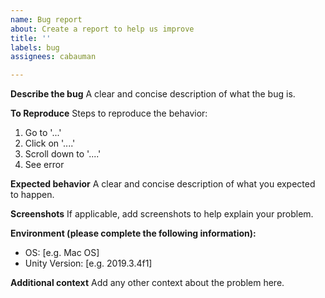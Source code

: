 ```yaml
---
name: Bug report
about: Create a report to help us improve
title: ''
labels: bug
assignees: cabauman

---
```


**Describe the bug**
A clear and concise description of what the bug is.

**To Reproduce**
Steps to reproduce the behavior:
1. Go to '...'
2. Click on '....'
3. Scroll down to '....'
4. See error

**Expected behavior**
A clear and concise description of what you expected to happen.

**Screenshots**
If applicable, add screenshots to help explain your problem.

**Environment (please complete the following information):**
 - OS: [e.g. Mac OS]
 - Unity Version: [e.g. 2019.3.4f1]

**Additional context**
Add any other context about the problem here.
